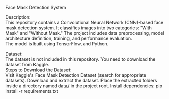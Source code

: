 Face Mask Detection System
                                                                                                                                                                                                                                                                                
Description:                                                                                                                                                                                                         
This repository contains a Convolutional Neural Network (CNN)-based face mask detection system. It classifies images into two categories: "With Mask" and "Without Mask." The project includes data preprocessing, model architecture definition, training, and performance evaluation.                                                                                                                                                 
The model is built using TensorFlow, and Python.

Dataset:                                                                                                                                                                                                              
The dataset is not included in this repository. You need to download the dataset from Kaggle.                                                                                                                                                                                                                                                                                                                                                                                                                                                                                                                                                         
Steps to Download the Dataset:                                                                                                                                                                                         
Visit Kaggle's Face Mask Detection Dataset (search for appropriate datasets).
Download and extract the dataset.
Place the extracted folders inside a directory named data/ in the project root.
Install dependencies: pip install -r requirements.txt
